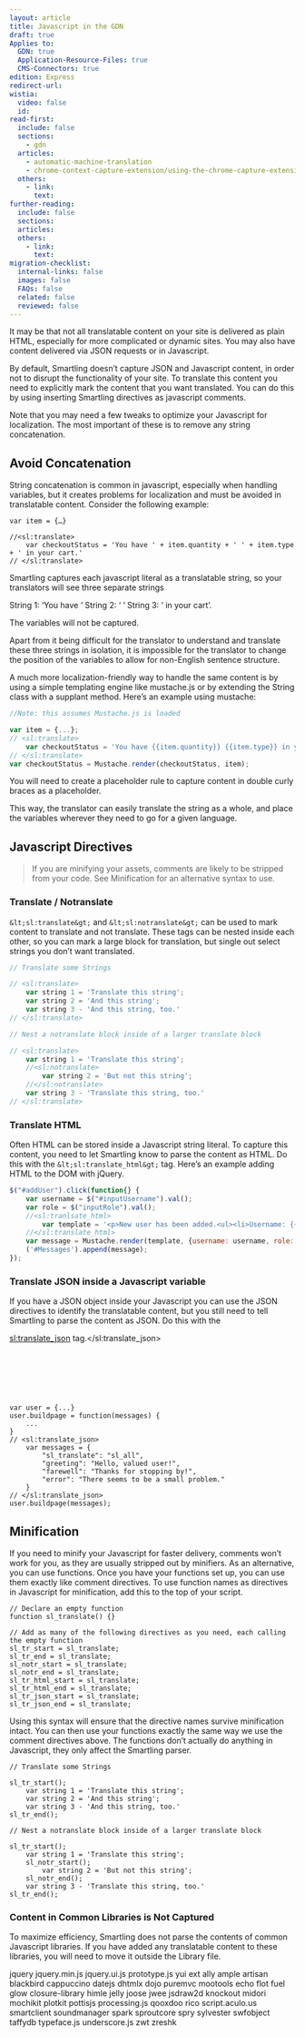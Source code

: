 ```yaml
---
layout: article
title: Javascript in the GDN
draft: true
Applies to:
  GDN: true
  Application-Resource-Files: true
  CMS-Connectors: true
edition: Express
redirect-url:
wistia:
  video: false
  id:
read-first:
  include: false
  sections:
    - gdn
  articles:
    - automatic-machine-translation
    - chrome-context-capture-extension/using-the-chrome-capture-extension-with-browser-automation-software
  others:
    - link:
      text:
further-reading:
  include: false
  sections:
  articles:
  others:
    - link:
      text:
migration-checklist:
  internal-links: false
  images: false
  FAQs: false
  related: false
  reviewed: false
---
```



It may be that not all translatable content on your site is delivered as plain HTML, especially for more complicated or dynamic sites. You may also have content delivered via JSON requests or in Javascript.

By default, Smartling doesn’t capture JSON and Javascript content, in order not to disrupt the functionality of your site. To translate this content you need to explicitly mark the content that you want translated. You can do this by using inserting Smartling directives as javascript comments.

Note that you may need a few tweaks to optimize your Javascript for localization. The most important of these is to remove any string concatenation.

## Avoid Concatenation

String concatenation is common in javascript, especially when handling variables, but it creates problems for localization and must be avoided in translatable content. Consider the following example:

~~~
var item = {…}

//<sl:translate>
    var checkoutStatus = 'You have ' + item.quantity + ' ' + item.type + ' in your cart.'
// </sl:translate>
~~~

Smartling captures each javascript literal as a translatable string, so your translators will see three separate strings

String 1: ‘You have ‘ String 2: ‘ ‘ String 3: ‘ in your cart’.

The variables will not be captured.

Apart from it being difficult for the translator to understand and translate these three strings in isolation, it is impossible for the translator to change the position of the variables to allow for non-English sentence structure.

A much more localization-friendly way to handle the same content is by using a simple templating engine like mustache.js or by extending the String class with a supplant method. Here’s an example using mustache:

~~~javascript
//Note: this assumes Mustache.js is loaded

var item = {...};
// <sl:translate>
    var checkoutStatus = 'You have {{item.quantity}} {{item.type}} in your cart.';
// </sl:translate>
var checkoutStatus = Mustache.render(checkoutStatus, item);
~~~

You will need to create a placeholder rule to capture content in double curly braces as a placeholder.

This way, the translator can easily translate the string as a whole, and place the variables wherever they need to go for a given language.

## Javascript Directives

> If you are minifying your assets, comments are likely to be stripped from your code. See Minification for an alternative syntax to use.

### Translate / Notranslate

`&lt;sl:translate&gt;` and `&lt;sl:notranslate&gt;` can be used to mark content to translate and not translate. These tags can be nested inside each other, so you can mark a large block for translation, but single out select strings you don’t want translated.

~~~javascript
// Translate some Strings

// <sl:translate>
	var string 1 = 'Translate this string';
	var string 2 = 'And this string';
	var string 3 - 'And this string, too.'
// </sl:translate>

// Nest a notranslate block inside of a larger translate block

// <sl:translate>
	var string 1 = 'Translate this string';
	//<sl:notranslate>
		var string 2 = 'But not this string';
	//</sl:notranslate>
	var string 3 - 'Translate this string, too.'
// </sl:translate>
~~~

### Translate HTML

Often HTML can be stored inside a Javascript string literal. To capture this content, you need to let Smartling know to parse the content as HTML. Do this with the `&lt;sl:translate_html&gt;` tag. Here’s an example adding HTML to the DOM with jQuery.

~~~javascript
$("#addUser").click(function{} {
	var username = $("#inputUsername").val();
	var role = $("inputRole").val();
	//<sl:tranlsate_html>
		var template = '<p>New user has been added.<ul><li>Username: {{username}}</li><li>role:{{role}}</li></ul></p>'
	//</sl:translate_html>
	var message = Mustache.render(template, {username: username, role: role})
	('#Messages').append(message);
});
~~~

### Translate JSON inside a Javascript variable

If you have a JSON object inside your Javascript you can use the JSON directives to identify the translatable content, but you still need to tell Smartling to parse the content as JSON. Do this with the

<sl:translate_json> tag.</sl:translate_json>

&nbsp;

&nbsp;

&nbsp;

~~~
var user = {...}
user.buildpage = function(messages) {
	...
}
// <sl:translate_json>
	var messages = {
		"sl_translate": "sl_all",
		"greeting": "Hello, valued user!",
		"farewell": "Thanks for stopping by!",
		"error": "There seems to be a small problem."
	}
// </sl:translate_json>
user.buildpage(messages);
~~~

## Minification

If you need to minify your Javascript for faster delivery, comments won’t work for you, as they are usually stripped out by minifiers. As an alternative, you can use functions. Once you have your functions set up, you can use them exactly like comment directives. To use function names as directives in Javascript for minification, add this to the top of your script.

~~~
// Declare an empty function
function sl_translate() {}

// Add as many of the following directives as you need, each calling the empty function
sl_tr_start = sl_translate;
sl_tr_end = sl_translate;
sl_notr_start = sl_translate;
sl_notr_end = sl_translate;
sl_tr_html_start = sl_translate;
sl_tr_html_end = sl_translate;
sl_tr_json_start = sl_translate;
sl_tr_json_end = sl_translate;
~~~

Using this syntax will ensure that the directive names survive minification intact. You can then use your functions exactly the same way we use the comment directives above. The functions don’t actually do anything in Javascript, they only affect the Smartling parser.

~~~
// Translate some Strings

sl_tr_start();
	var string 1 = 'Translate this string';
	var string 2 = 'And this string';
	var string 3 - 'And this string, too.'
sl_tr_end();

// Nest a notranslate block inside of a larger translate block

sl_tr_start();
	var string 1 = 'Translate this string';
	sl_notr_start();
		var string 2 = 'But not this string';
	sl_notr_end();
	var string 3 - 'Translate this string, too.'
sl_tr_end();
~~~

### Content in Common Libraries is Not Captured

To maximize efficiency, Smartling does not parse the contents of common Javascript libraries. If you have added any translatable content to these libraries, you will need to move it outside the Library file.

jquery jquery.min.js jquery.ui.js prototype.js yui ext ally ample artisan blackbird cappuccino datejs dhtmlx dojo puremvc mootools echo flot fuel glow closure-library himle jelly joose jwee jsdraw2d knockout midori mochikit plotkit pottisjs processing.js qooxdoo rico script.aculo.us smartclient soundmanager spark sproutcore spry sylvester swfobject taffydb typeface.js underscore.js zwt zreshk

&nbsp;

&nbsp;

&nbsp;